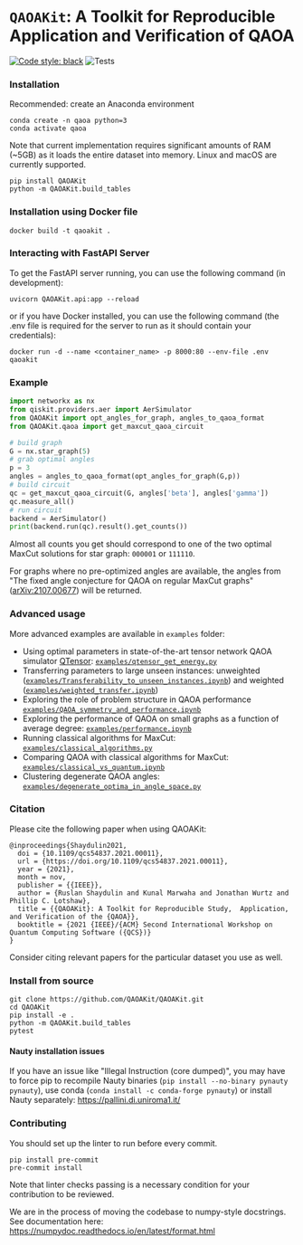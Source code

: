 # `QAOAKit`: A Toolkit for Reproducible Application and Verification of QAOA

[![Code style: black](https://img.shields.io/badge/code%20style-black-000000.svg)](https://github.com/psf/black)
![Tests](https://github.com/QAOAKit/QAOAKit/actions/workflows/python-package-conda.yml/badge.svg)

### Installation

Recommended: create an Anaconda environment

```
conda create -n qaoa python=3
conda activate qaoa
```

Note that current implementation requires significant amounts of RAM (~5GB) as it loads the entire dataset into memory. Linux and macOS are currently supported.

```
pip install QAOAKit
python -m QAOAKit.build_tables
```

### Installation using Docker file
```
docker build -t qaoakit .
```

### Interacting with FastAPI Server

To get the FastAPI server running, you can use the following command (in development):

```
uvicorn QAOAKit.api:app --reload
```

or if you have Docker installed, you can use the following command (the .env file is required for the server to run as it should contain your credentials):

```
docker run -d --name <container_name> -p 8000:80 --env-file .env qaoakit
```

### Example

```python
import networkx as nx
from qiskit.providers.aer import AerSimulator
from QAOAKit import opt_angles_for_graph, angles_to_qaoa_format
from QAOAKit.qaoa import get_maxcut_qaoa_circuit

# build graph
G = nx.star_graph(5)
# grab optimal angles
p = 3
angles = angles_to_qaoa_format(opt_angles_for_graph(G,p))
# build circuit
qc = get_maxcut_qaoa_circuit(G, angles['beta'], angles['gamma'])
qc.measure_all()
# run circuit
backend = AerSimulator()
print(backend.run(qc).result().get_counts())
```

Almost all counts you get should correspond to one of the two optimal MaxCut solutions for star graph: `000001` or `111110`.

For graphs where no pre-optimized angles are available, the angles from "The fixed angle conjecture for QAOA on regular MaxCut graphs" ([arXiv:2107.00677](https://scirate.com/arxiv/2107.00677)) will be returned.

### Advanced usage

More advanced examples are available in `examples` folder:

- Using optimal parameters in state-of-the-art tensor network QAOA simulator [QTensor](https://github.com/danlkv/QTensor): [`examples/qtensor_get_energy.py`](https://github.com/QAOAKit/QAOAKit/blob/master/examples/qtensor_get_energy.py)
- Transferring parameters to large unseen instances: unweighted ([`examples/Transferability_to_unseen_instances.ipynb`](https://github.com/QAOAKit/QAOAKit/blob/master/examples/Transferability_to_unseen_instances.ipynb)) and weighted ([`examples/weighted_transfer.ipynb`](https://github.com/QAOAKit/QAOAKit/blob/master/examples/weighted_transfer.ipynb))
- Exploring the role of problem structure in QAOA performance [`examples/QAOA_symmetry_and_performance.ipynb`](https://github.com/QAOAKit/QAOAKit/blob/master/examples/QAOA_symmetry_and_performance.ipynb)
- Exploring the performance of QAOA on small graphs as a function of average degree: [`examples/performance.ipynb`](https://github.com/QAOAKit/QAOAKit/blob/master/examples/performance.ipynb)
- Running classical algorithms for MaxCut: [`examples/classical_algorithms.py`](https://github.com/QAOAKit/QAOAKit/blob/master/examples/classical_algorithms_vs_qaoa.py)
- Comparing QAOA with classical algorithms for MaxCut: [`examples/classical_vs_quantum.ipynb`](https://github.com/QAOAKit/QAOAKit/blob/master/examples/classical_vs_quantum.ipynb)
- Clustering degenerate QAOA angles: [`examples/degenerate_optima_in_angle_space.py`](https://github.com/QAOAKit/QAOAKit/blob/master/examples/degenerate_optima_in_angle_space.py)

### Citation

Please cite the following paper when using QAOAKit:

```
@inproceedings{Shaydulin2021,
  doi = {10.1109/qcs54837.2021.00011},
  url = {https://doi.org/10.1109/qcs54837.2021.00011},
  year = {2021},
  month = nov,
  publisher = {{IEEE}},
  author = {Ruslan Shaydulin and Kunal Marwaha and Jonathan Wurtz and Phillip C. Lotshaw},
  title = {{QAOAKit}: A Toolkit for Reproducible Study,  Application,  and Verification of the {QAOA}},
  booktitle = {2021 {IEEE}/{ACM} Second International Workshop on Quantum Computing Software ({QCS})}
}
```

Consider citing relevant papers for the particular dataset you use as well.

### Install from source

```
git clone https://github.com/QAOAKit/QAOAKit.git
cd QAOAKit
pip install -e .
python -m QAOAKit.build_tables
pytest
```

#### Nauty installation issues

If you have an issue like "Illegal Instruction (core dumped)", you may have to force pip to recompile Nauty binaries (`pip install --no-binary pynauty pynauty`), use conda (`conda install -c conda-forge pynauty`) or install Nauty separately: https://pallini.di.uniroma1.it/

### Contributing

You should set up the linter to run before every commit.
```
pip install pre-commit
pre-commit install
```
Note that linter checks passing is a necessary condition for your contribution to be reviewed.

We are in the process of moving the codebase to numpy-style docstrings. See documentation here: https://numpydoc.readthedocs.io/en/latest/format.html
